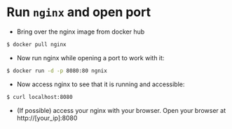 # Run `nginx` and open port

* Bring over the nginx image from docker hub

```bash
$ docker pull nginx
```

* Now run nginx while opening a port to work with it:

```bash
$ docker run -d -p 8080:80 ngnix
```

* Now access nginx to see that it is running and accessible:

```bash
$ curl localhost:8080
```

* (If possible) access your nginx with your browser.
Open your browser at http://[your_ip]:8080
